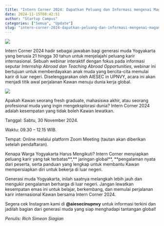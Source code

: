 ```yaml
---
title: "Intern Corner 2024: Dapatkan Peluang dan Informasi mengenai Magang di Luar Negeri"
date: 2024-11-15T08:42:51
author: "Startup Campus"
categories: ["Semua", "Update"]
slug: "intern-corner-2024-dapatkan-peluang-dan-informasi-mengenai-magang-di-luar-negeri"
---
```


![](https://www.startupcampus.id/blog/wp-content/uploads/2024/11/Photo-1-1_11zon-1024x768.jpg)

Intern Corner 2024 hadir sebagai jawaban bagi generasi muda Yogyakarta yang berusia 21 hingga 30 tahun untuk menjelajahi peluang karir internasional. Sebuah webinar interaktif dengan fokus pada informasi seputar *Internship Abroad dan Teaching Abroad Opportunities*, webinar ini bertujuan untuk memberdayakan anak muda yang bercita-cita memulai karir di luar negeri. Diselenggarakan oleh AIESEC in UPNVY, acara ini akan menjadi titik awal perjalanan Kawan menuju dunia kerja global.

![](https://www.startupcampus.id/blog/wp-content/uploads/2024/11/Photo-2_11zon-1024x768.jpg)

Apakah Kawan seorang fresh graduate, mahasiswa akhir, atau seorang profesional muda yang ingin mengeksplorasi dunia? Intern Corner 2024 adalah kesempatan yang tidak boleh Kawan lewatkan.

Tanggal: Sabtu, 30 November 2024.

Waktu: 09.30 – 12.15 WIB.

Tempat: Online melalui platform Zoom Meeting (tautan akan diberikan setelah pendaftaran).

Kenapa Warga Yogyakarta Harus Mengikuti? Intern Corner menyiapkan peluang karir yang tak terbatas**,** jaringan global**, **pengalaman nyata dari peserta, serta panduan yang lengkap untuk membantu Kawan mempersiapkan diri untuk bekerja di luar negeri.

Generasi muda Yogyakarta, inilah saatnya melangkah lebih jauh dan mengukir pengalaman berharga di luar negeri. Jangan lewatkan kesempatan emas ini untuk belajar, berkembang, dan memulai perjalanan karir internasional Kawan bersama Intern Corner 2024.

Segera cek Instagram kami di **@aiesecinupnvy** untuk informasi terkini dan jadilah bagian dari generasi muda yang siap menghadapi tantangan global!

*Penulis: Rich Simeon Siagian*
